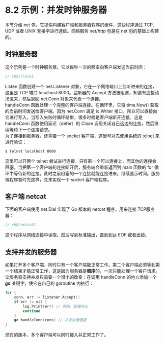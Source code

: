 # 8.2 示例：并发时钟服务器
本节介绍 net 包，它提供构建客户端和服务器程序的组件，这些程序通过 TCP、UDP 或者 UNIX 套接字进行通信。网络服务 net\/http 包是在 net 包的基础上构建的。  

## 时钟服务器
这个示例是一个时钟服务器，它以每秒一次的频率向客户端发送当前时间：
```go
// ch8/clock1
```
Listen 函数创建一个 net\.Listener 对象，它在一个网络端口上监听进来的连接，这里是 TCP 端口 localhost:8000。监听器的 Accept 方法被阻塞，知道有连接请求进来，然后返回 net\.Conn 对象来代表一个连接。  
handleConn 函数处理一个完整的客户端连接。在循环里，它将 time.Now() 获取的当前时间发送给客户端。因为 net\.Conn 满足 io\.Writer 接口，所以可以直接向它进行写入。当写入失败时循环结束，很多时候是客户端断开连接，这是 handleConn 函数使用延迟（defer）的 Close 调用关闭自己这边的连接，然后继续等待下一个连接请求。  
为了连接到服务器，还需要一个 socket 客户端，这里可以先使用系统的 telnet 来进行验证：
```
$ telnet localhost 8000
```
这里可以开两个 telnet 尝试进行连接，只有第一个可以连接上，而其他的连接会阻塞。当把第一个客户端的连接断开后，服务端会重新返回到 main 函数的 for 循环中等待新的连接。此时之前阻塞的一个连接就能连接进来，继续显示时间。服务端程序暂时先这样，先来实现一个 socket 客户端程序。  

## 客户端 netcat
下面的客户端使用 net\.Dial 实现了 Go 版本的 netcat 程序，用来连接 TCP服务器：
```go
// ch8/netcat1
```
这个程序从网络连接中读取，然后写到标准输出，直到到达 EOF 或者出错。  

## 支持并发的服务器
如果打开多个客户端，同时只有一个客户端能正常工作。第二个客户端必须等到第一个结束才能正常工作，这是因为服务器是**顺序**的，一次只能处理一个客户请求。让服务器支持并发只需要一个很小的改变：在调用 handleConn 的地方添加一个 **go** 关键字，使它在自己的 goroutine 内执行：
```go
for {
	conn, err := listener.Accept()
	if err != nil {
		log.Print(err) // 例如，连接终止
		continue
	}
	go handleConn(conn) // 并发处理连接
}
```
现在的版本，多个客户端可以同时接入并正常工作了。  